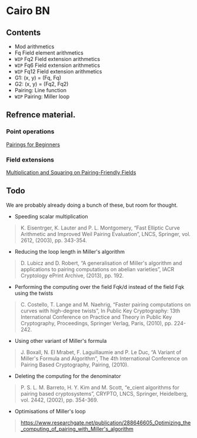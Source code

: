 # Cairo BN

## Contents

* Mod arithmetics
* Fq Field element arithmetics
* `WIP` Fq2 Field extension arithmetics
* `WIP` Fq6 Field extension arithmetics
* `WIP` Fq12 Field extension arithmetics
* G1: (x, y) = (Fq, Fq)
* G2: (x, y) = (Fq2, Fq2)
* Pairing: Line function
* `WIP` Pairing: Miller loop

## Refrence material.

### Point operations
[Pairings for Beginners](https://static1.squarespace.com/static/5fdbb09f31d71c1227082339/t/5ff394720493bd28278889c6/1609798774687/PairingsForBeginners.pdf)

### Field extensions
[Multiplication and Squaring on Pairing-Friendly Fields](https://eprint.iacr.org/2006/471.pdf)

## Todo

We are probably already doing a bunch of these, but room for thought.

* Speeding scalar multiplication
> K.  Eisentrger, K. Lauter  and P. L. Montgomery,  “Fast Elliptic Curve  Arithmetic  and  Improved Weil Pairing Evaluation”, LNCS, Springer, vol. 2612, (2003), pp. 343-354.
* Reducing the loop length in Miller's algorithm
> D.  Lubicz  and  D.  Robert,  “A  generalisation  of  Miller's  algorithm  and  applications  to  pairing computations on abelian varieties”, IACR Cryptology ePrint Archive, (2013), pp. 192.
* Performing the computing over the field Fqk/d instead of the field Fqk using the twists
> C.  Costello,  T.  Lange  and  M.  Naehrig,  “Faster  pairing  computations  on  curves  with  high-degree twists”, In Public Key Cryptography: 13th International Conference on Practice and Theory in Public Key Cryptography, Proceedings, Springer Verlag, Paris, (2010), pp. 224-242.
* Using other variant of Miller's formula
> J.  Boxall,  N.  El  Mrabet,  F.  Laguillaumie  and  P.  Le  Duc,  “A  Variant  of  Miller's  Formula  and Algorithm”, The 4th International Conference on Pairing Based Cryptography, Pairing, (2010).
* Deleting the computing for the denominator
> P. S. L. M. Barreto, H. Y. Kim  and M. Scott, “e_cient algorithms for  pairing based cryptosystems”, CRYPTO, LNCS, Springer, Heidelberg, vol. 2442, (2002), pp. 354-369. 
* Optimisations of Miller's loop
> https://www.researchgate.net/publication/288646605_Optimizing_the_computing_of_pairing_with_Miller's_algorithm
